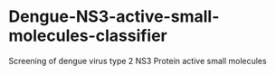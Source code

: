 # Dengue-NS3-active-small-molecules-classifier
Screening of dengue virus type 2 NS3 Protein active small molecules
